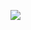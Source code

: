 ![](https://github-readme-stats.vercel.app/api?username=Haunted-Banshee&show_icons=true&theme=dark&count_private=true)

